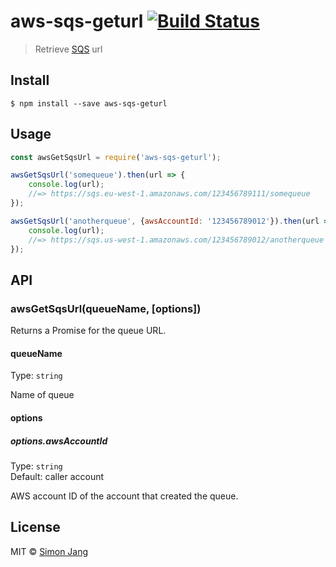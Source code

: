 # aws-sqs-geturl [![Build Status](https://travis-ci.org/SimonJang/aws-sqs-geturl.svg?branch=master)](https://travis-ci.org/SimonJang/aws-sqs-geturl)

> Retrieve [SQS](http://docs.aws.amazon.com/AWSSimpleQueueService/latest/SQSDeveloperGuide/Welcome.html) url


## Install

```
$ npm install --save aws-sqs-geturl
```


## Usage

```js
const awsGetSqsUrl = require('aws-sqs-geturl');

awsGetSqsUrl('somequeue').then(url => {
	console.log(url);
	//=> https://sqs.eu-west-1.amazonaws.com/123456789111/somequeue
});

awsGetSqsUrl('anotherqueue', {awsAccountId: '123456789012'}).then(url => {
	console.log(url);
	//=> https://sqs.us-west-1.amazonaws.com/123456789012/anotherqueue
});
```


## API

### awsGetSqsUrl(queueName, [options])

Returns a Promise for the queue URL.

#### queueName

Type: `string`

Name of queue

#### options

##### options.awsAccountId

Type: `string`<br>
Default: caller account

AWS account ID of the account that created the queue.


## License

MIT © [Simon Jang](https://github.com/SimonJang)
